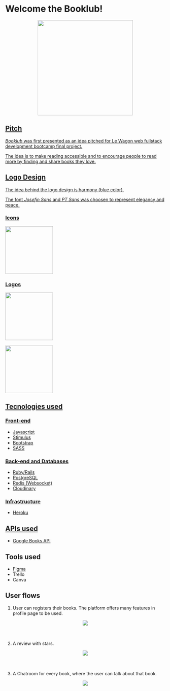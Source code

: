 <h1>Welcome the Booklub!</h1>
 <p align="center">
 <a href="http://www.thebooklub.com/"><img src="https://res.cloudinary.com/dzptgersg/image/upload/v1662649508/Perfiles/BookLub_eaqgqv.png" width="300px"></p>
<h2>Pitch</h2>

*Booklub* was first presented as an idea pitched for Le Wagon web fullstack development bootcamp final project.

The idea is to make reading accessible and to encourage people to read more by finding and share books they love.

<h2>Logo Design</h2>

The idea behind the logo design is harmony (blue color).

The font *Josefin Sans* and *PT Sans* was choosen to represent elegancy and peace.

<h3>Icons</h3>

<div align="left">
<img src="https://res.cloudinary.com/dzptgersg/image/upload/v1662657871/Perfiles/books_2_ufqpbd.png" alt=""  width="150px">
</div>

<h3>Logos</h3>

<div align="left">
<img src="https://res.cloudinary.com/dzptgersg/image/upload/v1662657874/Perfiles/Booklub_Logo_lfzsbt.png" alt="" width="150px">
<br>
<br>
<img src="https://res.cloudinary.com/dzptgersg/image/upload/v1662657883/Perfiles/Botton_b3mi7e.png" width="150px">
</div>

<h2>Tecnologies used</h2>

<h3>Front-end</h3>

<ul>
  <li>Javascript</li>
  <li>Stimulus</li>
  <li>Bootstrap</li>
  <li>SASS</li>
  
</ul>

<h3>Back-end and Databases</h3>

<ul>
  <li>Ruby/Rails</li>
  <li>PostgreSQL </li>
  <li>Redis (Websocket)</li>
  <li>Cloudinary</li>
</ul>

<h3>Infrastructure</h3>

<ul>
  <li>Heroku</li>
</ul>

<h2>APIs used</h2>

<ul>
  <li>
    <a href="https://developers.google.com/books">Google Books API </a>
  </li>
</ul>

<h2>Tools used</h2>

<ul>
  <li>
    <a href="https://www.figma.com/file/fknjKnUCTTWqjdhay5PHlK/Booklub?node-id=0%3A1">Figma </a>
    <li>Trello</li>
    <li>Canva</li>
  </li>
</ul>

<h2>User flows</h2>

1) User can registers their books. The platform offers many features in profile page to be used.

<div align="center">
  <img src="https://res.cloudinary.com/dzptgersg/image/upload/v1662730087/Perfiles/mylistgif_qecoku.gif">
 </div>
<br>
<br>

2) A review with stars.
 <div align="center">
   <img src="https://res.cloudinary.com/dzptgersg/image/upload/v1662730080/Perfiles/reviewgif_multaa.gif">
 </div>
<br>
<br>

3) A Chatroom for every book, where the user can talk about that book.
<div align="center">
  <img src="https://res.cloudinary.com/dzptgersg/image/upload/v1662730083/Perfiles/chatroomgif_vecrye.gif">
 </div>
<br>
<br>

